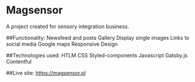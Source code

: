 # Magsensor
A project created for sensory integration business.

##Functionality:
Newsfeed and posts
Gallery
Display single images
Links to social media
Google maps
Responsive Design

##Technologies used:
HTLM
CSS
Styled-components
Javascript
Gatsby.js
Contentful

##Live site:
https://magsensor.pl
